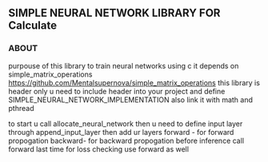 ## SIMPLE NEURAL NETWORK LIBRARY FOR Calculate


 ### ABOUT
  purpouse of this library to train neural networks using c
  it depends on simple_matrix_operations https://github.com/Mentalsupernova/simple_matrix_operations
  this library is header only u need to include header into your project and
  define SIMPLE_NEURAL_NETWORK_IMPLEMENTATION
  also link it with math and pthread
 
  to start u call allocate_neural_network
  then u need to define input layer through append_input_layer then add ur layers
  forward - for forward propogation
  backward- for backward propogation
  before inference call forward last time
  for loss checking use forward as well
